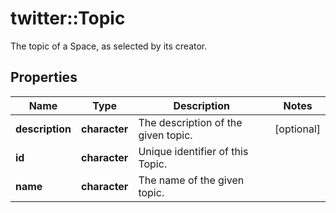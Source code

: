 # twitter::Topic

The topic of a Space, as selected by its creator.

## Properties
Name | Type | Description | Notes
------------ | ------------- | ------------- | -------------
**description** | **character** | The description of the given topic. | [optional] 
**id** | **character** | Unique identifier of this Topic. | 
**name** | **character** | The name of the given topic. | 


